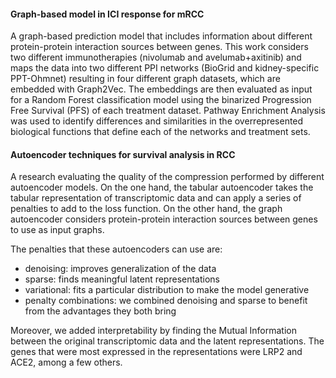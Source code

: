 #### Graph-based model in ICI response for mRCC
A graph-based prediction model that includes information about different protein-protein interaction sources between genes. 
This work considers two different immunotherapies (nivolumab and avelumab+axitinib) and maps the data into two different PPI networks (BioGrid and kidney-specific PPT-Ohmnet) resulting in four
different graph datasets, which are embedded with Graph2Vec. The embeddings are then evaluated as input for a Random Forest classification model using the binarized Progression Free Survival (PFS)
of each treatment dataset. Pathway Enrichment Analysis was used to identify differences and similarities in the overrepresented biological functions that define each of the networks and treatment sets.

#### Autoencoder techniques for survival analysis in RCC
A research evaluating the quality of the compression performed by different autoencoder models.
On the one hand, the tabular autoencoder takes the tabular representation of transcriptomic data and can apply a series of penalties to add to the loss function.
On the other hand, the graph autoencoder considers protein-protein interaction sources between genes to use as input graphs.

The penalties that these autoencoders can use are:
* denoising: improves generalization of the data
* sparse: finds meaningful latent representations
* variational: fits a particular distribution to make the model generative
* penalty combinations: we combined denoising and sparse to benefit from the advantages they both bring

Moreover, we added interpretability by finding the Mutual Information between the original transcriptomic data and the latent representations. The genes that were most expressed
in the representations were LRP2 and ACE2, among a few others.
